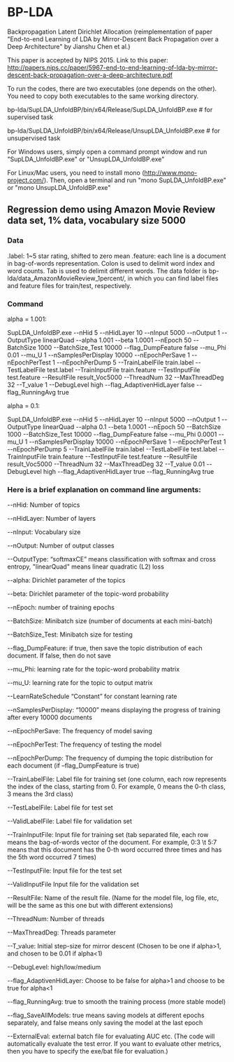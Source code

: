 # BP-LDA
Backpropagation Latent Dirichlet Allocation (reimplementation of paper "End-to-end Learning of LDA by Mirror-Descent Back Propagation over a Deep Architecture" by Jianshu Chen et al.)

This paper is accepted by NIPS 2015.
Link to this paper: http://papers.nips.cc/paper/5967-end-to-end-learning-of-lda-by-mirror-descent-back-propagation-over-a-deep-architecture.pdf

To run the codes, there are two executables (one depends on the other). You need to copy both executables to the same working directory.

bp-lda/SupLDA_UnfoldBP/bin/x64/Release/SupLDA_UnfoldBP.exe # for supervised task

bp-lda/SupLDA_UnfoldBP/bin/x64/Release/UnsupLDA_UnfoldBP.exe # for unsupervised task

For Windows users, simply open a command prompt window and run "SupLDA_UnfoldBP.exe" or "UnsupLDA_UnfoldBP.exe"

For Linux/Mac users, you need to install mono (http://www.mono-project.com/). Then, open a terminal and run "mono SupLDA_UnfoldBP.exe" or "mono UnsupLDA_UnfoldBP.exe"

## Regression demo using Amazon Movie Review data set, 1% data, vocabulary size 5000
### Data
.label: 1~5 star rating, shifted to zero mean
.feature: each line is a document in bag-of-words representation. Colon is used to delimit word index and word counts. Tab is used to delimit different words.
The data folder is bp-lda/data_AmazonMovieReview_1percent/, in which you can find label files and feature files for train/test, respectively.

### Command
alpha = 1.001:

SupLDA_UnfoldBP.exe --nHid 5 --nHidLayer 10 --nInput 5000 --nOutput 1 --OutputType linearQuad --alpha 1.001 --beta 1.0001 --nEpoch 50 --BatchSize 1000 --BatchSize_Test 10000 --flag_DumpFeature false --mu_Phi 0.01 --mu_U 1 --nSamplesPerDisplay 10000 --nEpochPerSave 1 --nEpochPerTest 1 --nEpochPerDump 5 --TrainLabelFile train.label --TestLabelFile test.label --TrainInputFile train.feature --TestInputFile test.feature --ResultFile result_Voc5000 --ThreadNum 32 --MaxThreadDeg 32 --T_value 1 --DebugLevel high --flag_AdaptivenHidLayer false --flag_RunningAvg true

alpha = 0.1:

SupLDA_UnfoldBP.exe --nHid 5 --nHidLayer 10 --nInput 5000 --nOutput 1 --OutputType linearQuad --alpha 0.1 --beta 1.0001 --nEpoch 50 --BatchSize 1000 --BatchSize_Test 10000 --flag_DumpFeature false --mu_Phi 0.0001 --mu_U 1 --nSamplesPerDisplay 10000 --nEpochPerSave 1 --nEpochPerTest 1 --nEpochPerDump 5 --TrainLabelFile train.label --TestLabelFile test.label --TrainInputFile train.feature --TestInputFile test.feature --ResultFile result_Voc5000 --ThreadNum 32 --MaxThreadDeg 32 --T_value 0.01 --DebugLevel high --flag_AdaptivenHidLayer true --flag_RunningAvg true

### Here is a brief explanation on command line arguments:

--nHid: Number of topics

--nHidLayer: Number of layers

--nInput: Vocabulary size

--nOutput: Number of output classes

--OutputType: “softmaxCE” means classification with softmax and cross entropy, "linearQuad" means linear quadratic (L2) loss

--alpha: Dirichlet parameter of the topics

--beta: Dirichlet parameter of the topic-word probability

--nEpoch: number of training epochs

--BatchSize: Minibatch size (number of documents at each mini-batch)

--BatchSize_Test: Minibatch size for testing

--flag_DumpFeature: if true, then save the topic distribution of each document. If false, then do not save

--mu_Phi: learning rate for the topic-word probability matrix

--mu_U: learning rate for the topic to output matrix

--LearnRateSchedule “Constant” for constant learning rate

--nSamplesPerDisplay: “10000” means displaying the progress of training after every 10000 documents

--nEpochPerSave: The frequency of model saving

--nEpochPerTest: The frequency of testing the model

--nEpochPerDump: The frequency of dumping the topic distribution for each document (if –flag_DumpFeature is true)

--TrainLabelFile: Label file for training set (one column, each row represents the index of the class, starting from 0. For example, 0 means the 0-th class, 3 means the 3rd class)

--TestLabelFile: Label file for test set

--ValidLabelFile: Label file for validation set

--TrainInputFile: Input file for training set (tab separated file, each row means the bag-of-words vector of the document. For example, 0:3 \t 5:7 means that this document has the 0-th word occurred three times and has the 5th word occurred 7 times)

--TestInputFile: Input file for the test set

--ValidInputFile Input file for the validation set

--ResultFile: Name of the result file. (Name for the model file, log file, etc, will be the same as this one but with different extensions)

--ThreadNum: Number of threads

--MaxThreadDeg: Threads parameter

--T_value: Initial step-size for mirror descent (Chosen to be one if alpha>1, and chosen to be 0.01 if alpha<1)

--DebugLevel: high/low/medium

--flag_AdaptivenHidLayer: Choose to be false for alpha>1 and choose to be true for alpha<1  

--flag_RunningAvg: true to smooth the training process (more stable model)

--flag_SaveAllModels: true means saving models at different epochs separately, and false means only saving the model at the last epoch

--ExternalEval: external batch file for evaluating AUC etc. (The code will automatically evaluate the test error. If you want to evaluate other metrics, then you have to specify the exe/bat file for evaluation.)

